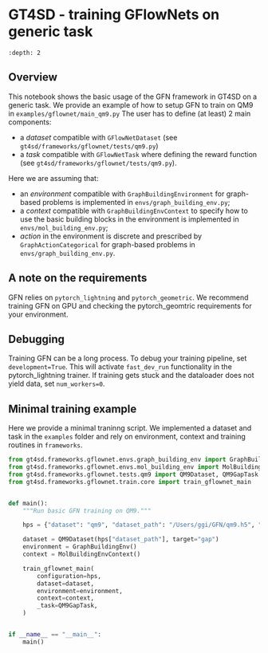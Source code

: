 # GT4SD - training GFlowNets on generic task


```{contents}
:depth: 2
```

## Overview

This notebook shows the basic usage of the GFN framework in GT4SD on a generic task. We provide an example of how to setup GFN to train on QM9 in `examples/gflownet/main_qm9.py`
The user has to define (at least) 2 main components:

* a *dataset* compatible with `GFlowNetDataset` (see `gt4sd/frameworks/gflownet/tests/qm9.py`)
* a *task* compatible with `GFlowNetTask` where defining the reward function (see `gt4sd/frameworks/gflownet/tests/qm9.py`).

Here we are assuming that:
* an *environment* compatible with `GraphBuildingEnvironment` for graph-based problems is implemented in `envs/graph_building_env.py`;
* a *context* compatible with `GraphBuildingEnvContext` to specify how to use the basic building blocks in the environment is implemented in `envs/mol_building_env.py`;
* *action* in the environment is discrete and prescribed by `GraphActionCategorical` for graph-based problems in `envs/graph_building_env.py`.


## A note on the requirements

GFN relies on `pytorch_lightning` and `pytorch_geometric`. 
We recommend training GFN on GPU and checking the pytorch_geomtric requirements for your environment.

## Debugging

Training GFN can be a long process. To debug your training pipeline, set `development=True`. This will activate `fast_dev_run` functionality in the pytorch_lightning trainer.
If training gets stuck and the dataloader does not yield data, set `num_workers=0`.

## Minimal training example

Here we provide a minimal traninng script. We implemented a dataset and task in the `examples` folder and rely on environment, context and training routines in `frameworks`.

```python
from gt4sd.frameworks.gflownet.envs.graph_building_env import GraphBuildingEnv
from gt4sd.frameworks.gflownet.envs.mol_building_env import MolBuildingEnvContext
from gt4sd.frameworks.gflownet.tests.qm9 import QM9Dataset, QM9GapTask
from gt4sd.frameworks.gflownet.train.core import train_gflownet_main


def main():
    """Run basic GFN training on QM9."""

    hps = {"dataset": "qm9", "dataset_path": "/Users/ggi/GFN/qm9.h5", "device": "cpu"}

    dataset = QM9Dataset(hps["dataset_path"], target="gap")
    environment = GraphBuildingEnv()
    context = MolBuildingEnvContext()

    train_gflownet_main(
        configuration=hps,
        dataset=dataset,
        environment=environment,
        context=context,
        _task=QM9GapTask,
    )


if __name__ == "__main__":
    main()
```